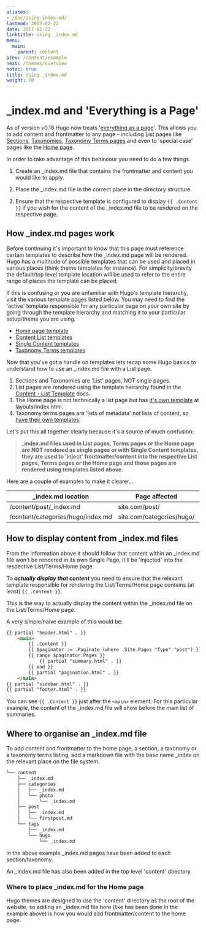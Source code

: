 ```yaml
---
aliases:
- /doc/using-index-md/
lastmod: 2017-02-22
date: 2017-02-22
linktitle: Using _index.md
menu:
  main:
    parent: content
prev: /content/example
next: /themes/overview
notoc: true
title: Using _index.md
weight: 70
---
```

# \_index.md and 'Everything is a Page'

As of version v0.18 Hugo now treats '[everything as a page](http://bepsays.com/en/2016/12/19/hugo-018/)'. This allows you to add content and frontmatter to any page - including List pages like [Sections](/content/sections/), [Taxonomies](/taxonomies/overview/), [Taxonomy Terms pages](/templates/terms/) and even to 'special case' pages like the [Home page](/templates/homepage/).

In order to take advantage of this behaviour you need to do a few things. 

1. Create an \_index.md file that contains the frontmatter and content you would like to apply.

2. Place the \_index.md file in the correct place in the directory structure. 

3. Ensure that the respective template is configured to display `{{ .Content }}` if you wish for the content of the \_index.md file to be rendered on the respective page. 

## How \_index.md pages work

Before continuing it's important to know that this page must reference certain templates to describe how the \_index.md page will be rendered. Hugo has a multitude of possible templates that can be used and placed in various places (think theme templates for instance). For simplicity/brevity the default/top level template location will be used to refer to the entire range of places the template can be placed. 

If this is confusing or you are unfamiliar with Hugo's template hierarchy, visit the various template pages listed below. You may need to find the 'active' template responsible for any particular page on your own site by going through the template hierarchy and matching it to your particular setup/theme you are using. 

- [Home page template](/templates/homepage/)
- [Content List templates](/templates/list/)
- [Single Content templates](/templates/content/)
- [Taxonomy Terms templates](/templates/terms/)

Now that you've got a handle on templates lets recap some Hugo basics to understand how to use an \_index.md file with a List page.

1. Sections and Taxonomies are 'List' pages, NOT single pages.
2. List pages are rendered using the template heirarchy found in the [Content - List Template](http://localhost:1313/templates/list/) docs.
3. The Home page is not technically a list page but has [it's own template](/templates/homepage/) at layouts/index.html.
4. Taxonomy terms pages are 'lists of metadata' not lists of content, so [have their own templates](/templates/terms/). 

Let's put this all together clearly because it's a source of much confusion:

>**\_index.md files used in List pages, Terms pages or the Home page are NOT rendered as single pages or with Single Content templates, they are used to 'inject' frontmatter/content into the respective List pages, Terms pages or the Home page and those pages are rendered using templates listed above.**

Here are a couple of examples to make it clearer...

| \_index.md location               | Page affected             | Rendered by                   |
| -------------------               | ------------              | -----------                   |
| /content/post/\_index.md          | site.com/post/            | /layouts/section/post.html    |
| /content/categories/hugo/index.md | site.com/categories/hugo/ | /layouts/taxonomy/hugo.html   |

## How to display content from \_index.md files

From the information above it should follow that content within an \_index.md file won't be rendered in its own Single Page, it'll be 'injected' into the respective List/Terms/Home page. 

To **_actually display that content_** you need to ensure that the relevant template responsible for rendering the List/Terms/Home page contains (at least) `{{ .Content }}`. 

This is the way to actually display the content within the \_index.md file on the List/Terms/Home page. 

A very simple/naive example of this would be:

```html
{{ partial "header.html" . }}
	<main>
        {{ .Content }}
		{{ $paginator := .Paginate (where .Site.Pages "Type" "post") }}
		{{ range $paginator.Pages }}
			{{ partial "summary.html" . }}
		{{ end }}
		{{ partial "pagination.html" . }}
	</main>
{{ partial "sidebar.html" . }}
{{ partial "footer.html" . }}
```

You can see `{{ .Content }}` just after the `<main>` element. For this particular example, the content of the \_index.md file will show before the main list of summaries.

## Where to organise an \_index.md file

To add content and frontmatter to the home page, a section, a taxonomy or a taxonomy terms listing, add a markdown file with the base name \_index on the relevant place on the file system.

```bash
└── content
    ├── _index.md
    ├── categories
    │   ├── _index.md
    │   └── photo
    │       └── _index.md
    ├── post
    │   ├── _index.md
    │   └── firstpost.md
    └── tags
        ├── _index.md
        └── hugo
            └── _index.md
```

In the above example \_index.md pages have been added to each section/taxonomy. 

An \_index.md file has also been added in the top level 'content' directory. 

### Where to place \_index.md for the Home page

Hugo themes are designed to use the 'content' directory as the root of the website, so adding an \_index.md file here (like has been done in the example above) is how you would add frontmatter/content to the home page. 




